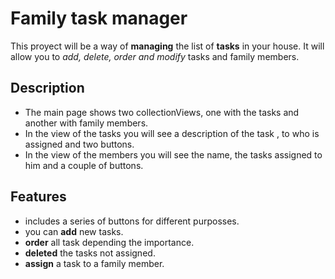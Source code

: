 # Family task manager

This proyect will be a way of **managing** the list of **tasks** in your house.
It will allow you to *add, delete, order and modify* tasks and family members.

## Description
- The main page shows two collectionViews, one with the tasks and another with family members.
- In the view of the tasks you will see a description of the task , to who is assigned and two buttons. 
- In the view of the members you will see the name, the tasks assigned to him and a couple of buttons.

## Features
- includes a series of buttons for different purposses.
- you can **add** new tasks.
- **order** all task depending the importance.
- **deleted** the tasks not assigned.
- **assign** a task to a family member. 
